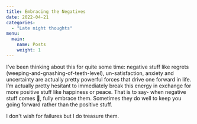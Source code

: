 ```yaml
---
title: Embracing the Negatives
date: 2022-04-21
categories:
  - "Late night thoughts"
menu:
  main:
    name: Posts
    weight: 1
---
```


I've been thinking about this for quite some time: negative stuff like regrets (weeping-and-gnashing-of-teeth-level), un-satisfaction, anxiety and uncertainty are actually pretty powerful forces that drive one forward in life. I’m actually pretty hesitant to immediately break this energy in exchange for more positive stuff like happiness or peace. That is to say- when negative stuff comes 🌊, fully embrace them. Sometimes they do well to keep you going forward rather than the positive stuff.

I don't wish for failures but I do treasure them.

<!--more-->